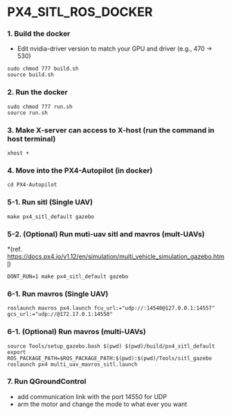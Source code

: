 # PX4_SITL_ROS_DOCKER

### 1. Build the docker
* Edit nvidia-driver version to match your GPU and driver (e.g., 470 -> 530)
```
sudo chmod 777 build.sh
source build.sh
```

### 2. Run the docker
```
sudo chmod 777 run.sh
source run.sh
```

### 3. Make X-server can access to X-host (run the command in host terminal)
```
xhost +
```

### 4. Move into the PX4-Autopilot (in docker)
```
cd PX4-Autopilot
```

### 5-1. Run sitl (Single UAV)
```
make px4_sitl_default gazebo
```

### 5-2. (Optional) Run muti-uav sitl and mavros (mult-UAVs)
*(ref. https://docs.px4.io/v1.12/en/simulation/multi_vehicle_simulation_gazebo.html)
```
DONT_RUN=1 make px4_sitl_default gazebo
```


### 6-1. Run mavros (Single UAV)
```
roslaunch mavros px4.launch fcu_url:="udp://:14540@127.0.0.1:14557" gcs_url:="udp://@172.17.0.1:14550"
```


### 6-1. (Optional) Run mavros (multi-UAVs)
```
source Tools/setup_gazebo.bash $(pwd) $(pwd)/build/px4_sitl_default
export ROS_PACKAGE_PATH=$ROS_PACKAGE_PATH:$(pwd):$(pwd)/Tools/sitl_gazebo
roslaunch px4 multi_uav_mavros_sitl.launch
```



### 7. Run QGroundControl
* add communication link with the port 14550 for UDP
* arm the motor and change the mode to what ever you want
